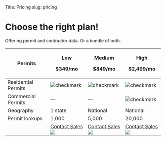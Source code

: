 Title: Pricing
slug: pricing

<div class="mx-auto max-w-4xl px-6 py-12 sm:py-16 lg:py-20 lg:px-8">
  <!-- heading -->
  <div class="text-center">
    <h1 class="text-5xl font-medium">Choose the right plan!</h1>
    <p class="mt-4 text-base leading-loose text-gray-900">Offering permit and contractor data. Or a bundle of both.
    </p>
  </div>
  <!-- boxes -->
  <div class="rounded border-2 border-black border-opacity-50 p-10 mt-20 overflow-x-auto">
    <table class="min-w-full">
      <!-- Header Row -->
      <thead>
        <tr>
          <th class="py-3 px-5 text-right align-bottom">
            <span class="text-emerald-800 text-3xl font-medium">Permits</span>
          </th>
          <th class="py-3">
            <p class="text-amber-300 text-base uppercase my-2 tracking-wider font-medium">Low</p>
            <p class="text-black text-xl font-medium">$349/mo</p>
          </th>
          <th class="py-3">
            <p class="text-amber-300 text-base uppercase my-2 tracking-wider font-medium">Medium</p>
            <p class="text-black text-xl font-medium">$849/mo</p>
          </th>
          <th class="py-3">
            <p class="text-amber-300 text-base uppercase my-2 tracking-wider font-medium">High</p>
            <p class="text-black text-xl font-medium">$2,499/mo</p>
          </th>
        </tr>
      </thead>
      <!-- Body Rows -->
      <tbody>
        <tr>
          <td class="py-3 px-5 text-right">
            <span class="text-neutral-400 text-base">Residential Permits</span>
          </td>
          <td>
            <img class="max-h-7 m-auto" src="theme/images/pricing/checkmark.svg" alt="checkmark">
          </td>
          <td>
            <img class="max-h-7 m-auto" src="theme/images/pricing/checkmark.svg" alt="checkmark">
          </td>
          <td>
            <img class="max-h-7 m-auto" src="theme/images/pricing/checkmark.svg" alt="checkmark">
          </td>
        </tr>
        <tr class="bg-[#E9E1CE] bg-opacity-40">
          <td class="py-3 px-5 text-right bg-lime-50">
            <span class="text-neutral-400 text-base">Commercial Permits</span>
          </td>
          <td class="text-center">
            <span class="text-zinc-400">&mdash;</span>
          </td>
          <td class="text-center">
            <span class="text-zinc-400">&mdash;</span>
          </td>
          <td>
            <img class="max-h-7 m-auto" src="theme/images/pricing/checkmark.svg" alt="checkmark">
          </td>
        </tr>
        <tr>
          <td class="py-3 px-5 text-right">
            <span class="text-neutral-400 text-base">Geography</span>
          </td>
          <td class="text-center">
            <span class="text-gray-900">1 state</span>
          </td>
          <td class="text-center">
            <span class="text-gray-900">National</span>
          </td>
          <td class="text-center">
            <span class="text-gray-900">National</span>
          </td>
        </tr>
        <tr class="bg-[#E9E1CE] bg-opacity-40">
          <td class="py-3 px-5 text-right bg-lime-50">
            <span class="text-neutral-400 text-base">Permit lookups</span>
          </td>
          <td class="text-center">
            <span class="text-gray-900">1,000</span>
          </td>
          <td class="text-center">
            <span class="text-gray-900">5,000</span>
          </td>
          <td class="text-center">
            <span class="text-gray-900">20,000</span>
          </td>
        </tr>
        <tr>
          <td>
            <!-- deliberately empty -->
          </td>
          <td class="py-8 px-1">
            <a class="bg-[#E9E1CE] flex bg-opacity-60 py-4 px-4 rounded"
              href="mailto:sales@shovels.ai?subject=Inquiry%3A%20Permits%2C%20Low&body=Hi%20there%2C%20%0A%0AI'd%20like%20to%20know%20more%20about%20what%20you%20have%20to%20offer%2C%20for%20the%20package%20mentioned%20in%20the%20subject%20line."  
            >
              <span class="whitespace-nowrap">Contact Sales</span>
              <img class="inline ml-1" src="theme/images/caret-right.svg">
            </a>
          </td>
          <td class="py-8 px-1">
            <a class="bg-[#E9E1CE] flex bg-opacity-60 py-4 px-4 rounded"
              href="mailto:sales@shovels.ai?subject=Inquiry%3A%20Permits%2C%20Medium&body=Hi%20there%2C%20%0A%0AI'd%20like%20to%20know%20more%20about%20what%20you%20have%20to%20offer%2C%20for%20the%20package%20mentioned%20in%20the%20subject%20line."  
            >
              <span class="whitespace-nowrap">Contact Sales</span>
              <img class="inline ml-1" src="theme/images/caret-right.svg">
            </a>
          </td>
          <td class="py-8 px-1">
            <a class="bg-[#E9E1CE] flex bg-opacity-60 py-4 px-4 rounded"
              href="mailto:sales@shovels.ai?subject=Inquiry%3A%20Permits%2C%20High&body=Hi%20there%2C%20%0A%0AI'd%20like%20to%20know%20more%20about%20what%20you%20have%20to%20offer%2C%20for%20the%20package%20mentioned%20in%20the%20subject%20line."  
            >
              <span class="whitespace-nowrap">Contact Sales</span>
              <img class="inline ml-1" src="theme/images/caret-right.svg">
            </a>
          </td>
        </tr>
      </tbody>
    </table>
  </div>
</div>
